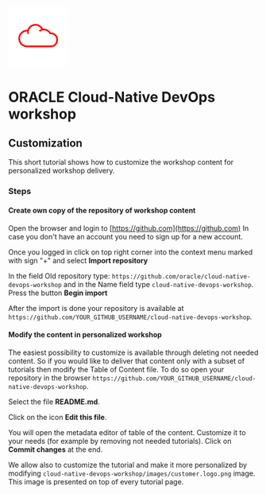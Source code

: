 ![](../common/images/customer.logo.png)
---
# ORACLE Cloud-Native DevOps workshop #

## Customization ##

This short tutorial shows how to customize the workshop content for personalized workshop delivery.

### Steps ###

#### Create own copy of the repository of workshop content ####

Open the browser and login to [https://github.com](https://github.com) In case you don't have an account you need to sign up for a new account.

Once you logged in click on top right corner into the context menu marked with sign "+" and select **Import repository**

In the field Old repository type: `https://github.com/oracle/cloud-native-devops-workshop` and in the Name field type `cloud-native-devops-workshop`. Press the button **Begin import**

After the import is done your repository is available at `https://github.com/YOUR_GITHUB_USERNAME/cloud-native-devops-workshop`.

#### Modify the content in personalized workshop ####

The easiest possibility to customize is available through deleting not needed content. So if you would like to deliver that content only with a subset of tutorials then modify the Table of Content file. To do so open your repository in the browser `https://github.com/YOUR_GITHUB_USERNAME/cloud-native-devops-workshop`.

Select the file **README.md**.

Click on the icon **Edit this file**.

You will open the metadata editor of table of the content. Customize it to your needs (for example by removing not needed tutorials). Click on **Commit changes** at the end.

We allow also to customize the tutorial and make it more personalized by modifying `cloud-native-devops-workshop/images/customer.logo.png` image. This image is presented on top of every tutorial page.

